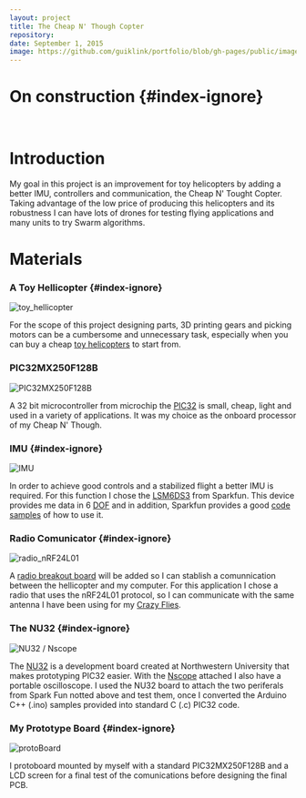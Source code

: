 ```yaml
---
layout: project
title: The Cheap N' Though Copter
repository: 
date: September 1, 2015
image: https://github.com/guiklink/portfolio/blob/gh-pages/public/images/cheap_N_tought_copter/logo.jpg?raw=true
---
```


# On construction {#index-ignore}


<article></article><br/>



# Introduction

My goal in this project is an improvement for toy helicopters by adding a better IMU, controllers and communication, the Cheap N' Tought Copter. Taking advantage of the low price of producing this helicopters and its robustness I can have lots of drones for testing flying applications and many units to try Swarm algorithms. 


# Materials

### A Toy Hellicopter {#index-ignore}

![toy_hellicopter]()

For the scope of this project designing parts, 3D printing gears and picking motors can be a cumbersome and  unnecessary task, especially when you can buy a cheap [toy helicopters](http://www.amazon.com/gp/product/B00DPK11ZA/ref=s9_simh_gw_p21_d29_i4?pf_rd_m=ATVPDKIKX0DER&pf_rd_s=desktop-1&pf_rd_r=0JV5BKHGHKT6ZDM0V93Y&pf_rd_t=36701&pf_rd_p=2079475242&pf_rd_i=desktop) to start from.

### PIC32MX250F128B

![PIC32MX250F128B](https://github.com/guiklink/portfolio/blob/gh-pages/public/images/cheap_N_tought_copter/pic32.JPG?raw=true)

A 32 bit microcontroller from microchip the [PIC32](https://en.wikipedia.org/wiki/PIC_microcontroller) is small, cheap, light and used in a variety of applications. It was my choice as the onboard processor of my Cheap N' Though.

### IMU {#index-ignore}

![IMU](https://github.com/guiklink/portfolio/blob/gh-pages/public/images/cheap_N_tought_copter/imu.JPG?raw=true)

In order to achieve good controls and a stabilized flight a better IMU is required. For this function I chose the [LSM6DS3](https://www.sparkfun.com/products/13339) from Sparkfun. This device provides me data in 6 [DOF](https://en.wikipedia.org/wiki/Degrees_of_freedom_(mechanics)) and in addition, Sparkfun provides a good [code samples](https://github.com/sparkfun/SparkFun_LSM6DS3_Arduino_Library) of how to use it.

### Radio Comunicator {#index-ignore}

![radio_nRF24L01](https://github.com/guiklink/portfolio/blob/gh-pages/public/images/cheap_N_tought_copter/radio.JPG?raw=true)

A [radio breakout board](https://www.sparkfun.com/products/691) will be added so I can stablish a comunnication between the hellicopter and my computer. For this application I chose a radio that uses the nRF24L01 protocol, so I can communicate with the same antenna I have been using for my [Crazy Flies](https://www.bitcraze.io/crazyflie/).

### The NU32 {#index-ignore}

![NU32 / Nscope](https://github.com/guiklink/portfolio/blob/gh-pages/public/images/cheap_N_tought_copter/NU32_Nscope.JPG?raw=true)

The [NU32](http://hades.mech.northwestern.edu/index.php/NU32:_Introduction_to_the_PIC32) is a development board created at Northwestern University that makes prototyping PIC32 easier. With the [Nscope](http://nscope.org/) attached I also have a portable oscilloscope. I used the NU32 board to attach the two periferals from Spark Fun notted above and test them, once I converted the Arduino C++ (.ino) samples provided into standard C (.c) PIC32 code.

### My Prototype Board {#index-ignore}

![protoBoard](https://github.com/guiklink/portfolio/blob/gh-pages/public/images/cheap_N_tought_copter/protoBoard.JPG?raw=true)

I protoboard mounted by myself with a standard PIC32MX250F128B and a LCD screen for a final test of the comunications before designing the final PCB.





